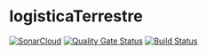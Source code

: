 # logisticaTerrestre
[![SonarCloud](https://sonarcloud.io/images/project_badges/sonarcloud-white.svg)](https://sonarcloud.io/dashboard?id=ldhLogistica_logisticaTerrestre)
[![Quality Gate Status](https://sonarcloud.io/api/project_badges/measure?project=ldhLogistica_logisticaTerrestre&metric=alert_status)](https://sonarcloud.io/dashboard?id=ldhLogistica_logisticaTerrestre)
[![Build Status](https://travis-ci.com/ldhLogistica/logisticaTerrestre.svg?branch=master)](https://travis-ci.com/ldhLogistica/logisticaTerrestre)

